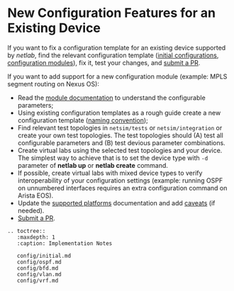 # New Configuration Features for an Existing Device

If you want to fix a configuration template for an existing device supported by *netlab*, find the relevant configuration template ([initial configurations](dev/devices.md#initial-device-configuration), [configuration modules](devices.md#configuration-modules)), fix it, test your changes, and [submit a PR](guidelines.md).

If you want to add support for a new configuration module (example: MPLS segment routing on Nexus OS):

* Read the [module documentation](../module-reference.md) to understand the configurable parameters;
* Using existing configuration templates as a rough guide create a new configuration template ([naming convention](devices.md#configuration-modules));
* Find relevant test topologies in `netsim/tests` or `netsim/integration` or create your own test topologies. The test topologies should (A) test all configurable parameters and (B) test devious parameter combinations.
* Create virtual labs using the selected test topologies and your device. The simplest way to achieve that is to set the device type with `-d` parameter of **netlab up** or **netlab create** command.
* If possible, create virtual labs with mixed device types to verify interoperability of your configuration settings (example: running OSPF on unnumbered interfaces requires an extra configuration command on Arista EOS).
* Update the [supported platforms](../platforms.md) documentation and add [caveats](../caveats.md) (if needed).
* [Submit a PR](guidelines.md).

```eval_rst
.. toctree::
   :maxdepth: 1
   :caption: Implementation Notes

   config/initial.md
   config/ospf.md
   config/bfd.md
   config/vlan.md
   config/vrf.md
```
